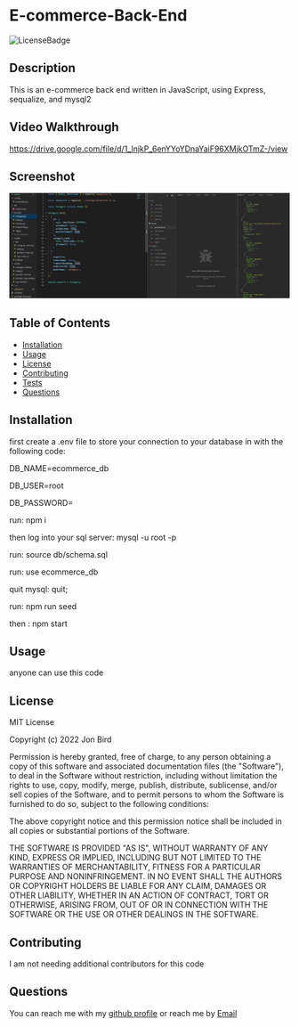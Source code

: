 
  # E-commerce-Back-End
  
  ![LicenseBadge](https://img.shields.io/github/license/attidack/E-commerce-Back-End)
  

  ## Description
  This is an e-commerce back end written in JavaScript, using Express, sequalize, and mysql2

  ## Video Walkthrough
https://drive.google.com/file/d/1_lnjkP_6enYYoYDnaYaiF96XMjkOTmZ-/view

  ## Screenshot
  ![Screenshot](/assets/imgs/screenshot.png)

  ## Table of Contents
  - [Installation](#installation)
  - [Usage](#usage) 
  - [License](#license)
  - [Contributing](#contributing)
  - [Tests](#tests)
  - [Questions](#questions)

  ## Installation
  first create a .env file to store your connection to your database in with the following code:

  DB_NAME=ecommerce_db

  DB_USER=root

  DB_PASSWORD=

  run: npm i

  then log into your sql server: mysql -u root -p

  run: source db/schema.sql

  run: use ecommerce_db

  quit mysql: quit;

  run: npm run seed

  then : npm start

  ## Usage
  anyone can use this code
  
  ## License
   MIT License

Copyright (c) 2022 Jon Bird

Permission is hereby granted, free of charge, to any person obtaining a copy
of this software and associated documentation files (the "Software"), to deal
in the Software without restriction, including without limitation the rights
to use, copy, modify, merge, publish, distribute, sublicense, and/or sell
copies of the Software, and to permit persons to whom the Software is
furnished to do so, subject to the following conditions:

The above copyright notice and this permission notice shall be included in all
copies or substantial portions of the Software.

THE SOFTWARE IS PROVIDED "AS IS", WITHOUT WARRANTY OF ANY KIND, EXPRESS OR
IMPLIED, INCLUDING BUT NOT LIMITED TO THE WARRANTIES OF MERCHANTABILITY,
FITNESS FOR A PARTICULAR PURPOSE AND NONINFRINGEMENT. IN NO EVENT SHALL THE
AUTHORS OR COPYRIGHT HOLDERS BE LIABLE FOR ANY CLAIM, DAMAGES OR OTHER
LIABILITY, WHETHER IN AN ACTION OF CONTRACT, TORT OR OTHERWISE, ARISING FROM,
OUT OF OR IN CONNECTION WITH THE SOFTWARE OR THE USE OR OTHER DEALINGS IN THE
SOFTWARE.

   
  ## Contributing
  I am not needing additional contributors for this code


  ## Questions
  You can reach me with my [github profile](https://github.com/attidack)
   or reach me by [Email](mailto:attidack@gmail.com)


